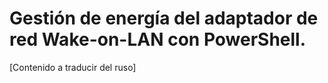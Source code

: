 # Gestión de energía del adaptador de red Wake-on-LAN con PowerShell.

[Contenido a traducir del ruso]